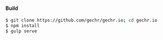 #### Build
```bash
$ git clone https://github.com/gechr/gechr.io; cd gechr.io
$ npm install
$ gulp serve
```
